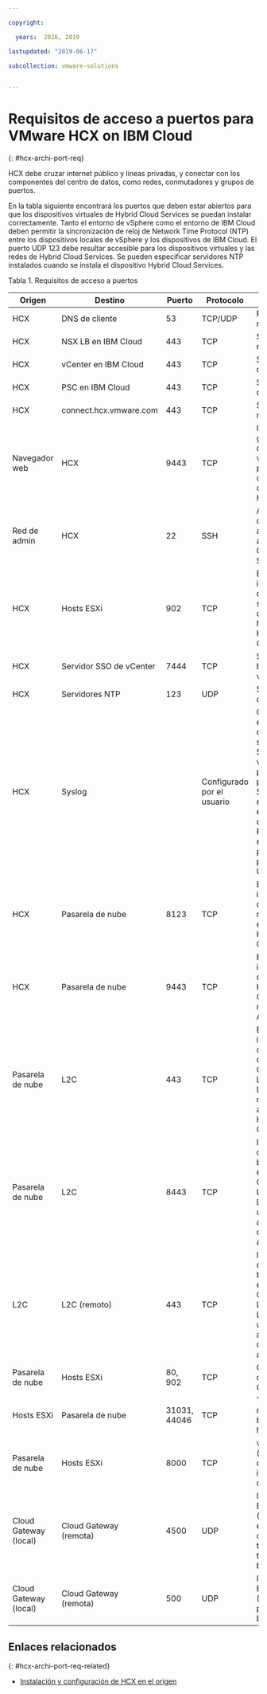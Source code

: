 ```yaml
---

copyright:

  years:  2016, 2019

lastupdated: "2019-06-17"

subcollection: vmware-solutions


---
```

# Requisitos de acceso a puertos para VMware HCX on IBM Cloud
{: #hcx-archi-port-req}

HCX debe cruzar internet público y líneas privadas, y conectar con los componentes del centro de datos, como redes, conmutadores y grupos de puertos.

En la tabla siguiente encontrará los puertos que deben estar abiertos para que los dispositivos virtuales de Hybrid Cloud Services se puedan instalar correctamente. Tanto el entorno de vSphere como el entorno de IBM Cloud deben permitir la sincronización de reloj de Network Time Protocol (NTP) entre los dispositivos locales de vSphere y los dispositivos de IBM Cloud. El puerto UDP 123 debe resultar accesible para los dispositivos virtuales y las redes de Hybrid Cloud Services. Se pueden especificar servidores NTP instalados cuando se instala el dispositivo Hybrid Cloud Services.

Tabla 1. Requisitos de acceso a puertos

| Origen | Destino       | Puerto | Protocolo | Finalidad         | Servicios |
|--------|--------------|------|----------|-----------------|----------|
| HCX    | DNS de cliente | 53   | TCP/UDP  | Resolución de nombres | DNS      |
| HCX    | NSX LB en IBM Cloud | 443 | TCP | Servicio de registro | HTTPS |
| HCX    | vCenter en IBM Cloud | 443 | TCP | Servicio REST de HCX | HTTPS |
| HCX    | PSC en IBM Cloud | 443 | TCP | Servicio REST de HCX | HTTPS |
| HCX    | connect.hcx.vmware.com | 443 | TCP | Servicio de registro | HTTPS |
| Navegador web | HCX | 9443 | TCP | Interfaz de gestión de dispositivos virtuales HCX para la configuración del sistema HCX | HTTPS |
| Red de admin | HCX | 22 | SSH | Acceso SSH de administrador a Hybrid Cloud Services | SSH |
| HCX | Hosts ESXi | 902 | TCP | Envío de instrucciones de gestión y suministro desde HCX a hosts ESXi en Hosts IBM Cloud. | Internos |
| HCX | Servidor SSO de vCenter | 7444 | TCP | Servicio de búsqueda de vSphere |  |
| HCX | Servidores NTP | 123 | UDP | Sincronización de hora | |
| HCX | Syslog |   | Configurado por el usuario | Conexión entre HCX (el cliente) y el servidor Syslog. Los valores del puerto y del protocolo de Syslog se especifican en el cliente web de vSphere. Por ejemplo, el puerto 514 para el protocolo UDP. | |
| HCX | Pasarela de nube | 8123 | TCP | Enviar instrucciones de servicio de réplica basado en host a Hybrid Cloud Gateway. | HTTP |
| HCX | Pasarela de nube | 9443 | TCP | Enviar instrucciones de gestión a Hybrid Cloud Gateway local mediante la API REST. | HTTP</br>HTTPS |
| Pasarela de nube | L2C | 443 | TCP | Enviar instrucciones de gestión desde Cloud Gateway a L2C cuando L2C utiliza la misma vía de acceso que Hybrid Cloud Gateway. | HTTP</br>HTTPS |
| Pasarela de nube | L2C | 8443 | TCP | Instrucciones de gestión bidireccional entre Cloud Gateway y L2C cuando L2C utiliza una vía de acceso de datos alternativa. | HTTP</br>HTTPS |
| L2C | L2C (remoto) | 443 | TCP | Instrucciones de gestión bidireccional entre Cloud Gateway y L2C cuando L2C utiliza una vía de acceso de datos alternativa. | HTTP</br>HTTPS |
| Pasarela de nube | Hosts ESXi | 80, 902  | TCP | Gestión y despliegue de OVF | Internos |
| Hosts ESXi | Pasarela de nube | 31031, 44046 | TCP | Tráfico de réplica interno basado en host | Internos |
| Pasarela de nube | Hosts ESXi | 8000  | TCP | vMotion (migración con tiempo de inactividad cero) |  |
| Cloud Gateway (local) | Cloud Gateway</br>(remota) | 4500  | UDP | Internet Key Exchange (IKEv2) para encapsular cargas de trabajo para el túnel bidireccional | IPSEC |
| Cloud Gateway (local) | Cloud Gateway</br>(remota) | 500  | UDP | Internet Key Exchange (ISAKMP) para el túnel bidireccional | IPSEC |

## Enlaces relacionados
{: #hcx-archi-port-req-related}

* [Instalación y configuración de HCX en el origen](/docs/services/vmwaresolutions/archiref/hcx-archi?topic=vmware-solutions-hcx-archi-install-cfg-src)

